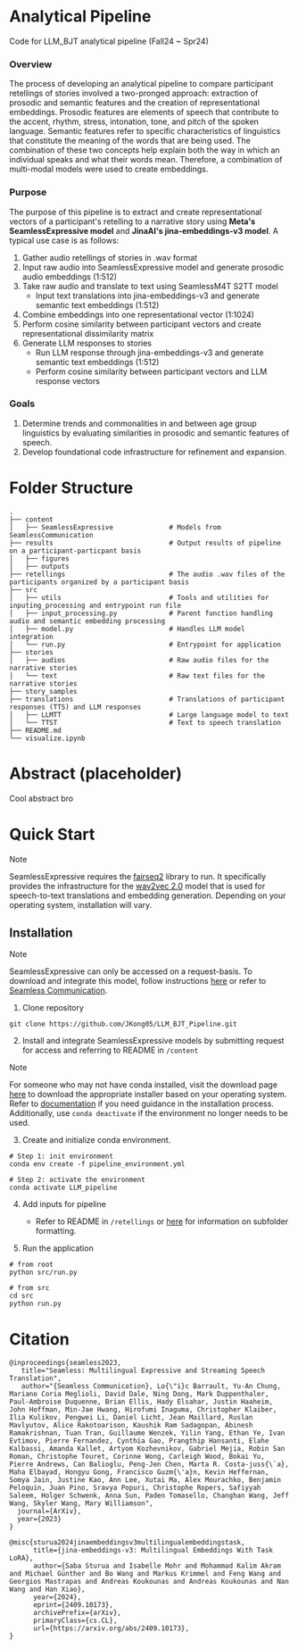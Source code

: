 # Analytical Pipeline
Code for LLM_BJT analytical pipeline (Fall24 ~ Spr24)

### Overview
The process of developing an analytical pipeline to compare participant retellings of stories involved a two-pronged approach: extraction of prosodic and semantic features and the creation of representational embeddings. Prosodic features are elements of speech that contribute to the accent, rhythm, stress, intonation, tone, and pitch of the spoken language. Semantic features refer to specific characteristics of linguistics that constitute the meaning of the words that are being used. The combination of these two concepts help explain both the way in which an individual speaks and what their words mean. Therefore, a combination of multi-modal models were used to create embeddings.

### Purpose
The purpose of this pipeline is to extract and create representational vectors of a participant's retelling to a narrative story using **Meta's SeamlessExpressive model** and **JinaAI's jina-embeddings-v3 model**. A typical use case is as follows:
  1. Gather audio retellings of stories in .wav format
  2. Input raw audio into SeamlessExpressive model and generate prosodic audio embeddings (1:512)
  3. Take raw audio and translate to text using SeamlessM4T S2TT model
     - Input text translations into jina-embeddings-v3 and generate semantic text embeddings (1:512)
  4. Combine embeddings into one representational vector (1:1024)
  5. Perform cosine similarity between participant vectors and create representational dissimilarity matrix
  6. Generate LLM responses to stories
     - Run LLM response through jina-embeddings-v3 and generate semantic text embeddings (1:512)
     - Perform cosine similarity between participant vectors and LLM response vectors

### Goals
1. Determine trends and commonalities in and between age group linguistics by evaluating similarities in prosodic and semantic features of speech.
2. Develop foundational code infrastructure for refinement and expansion.

# Folder Structure
```
.
├── content
│   ├── SeamlessExpressive              # Models from SeamlessCommunication
├── results                             # Output results of pipeline on a participant-particpant basis
│   ├── figures
│   ├── outputs
├── retellings                          # The audio .wav files of the participants organized by a participant basis
├── src
│   ├── utils                           # Tools and utilities for inputing_processing and entrypoint run file
│   ├── input_processing.py             # Parent function handling audio and semantic embedding processing
│   ├── model.py                        # Handles LLM model integration
│   └── run.py                          # Entrypoint for application
├── stories
│   ├── audios                          # Raw audio files for the narrative stories
│   └── text                            # Raw text files for the narrative stories
├── story_samples
├── translations                        # Translations of participant responses (TTS) and LLM responses
│   ├── LLMTT                           # Large language model to text
│   └── TTST                            # Text to speech translation
├── README.md
└── visualize.ipynb
```

# Abstract (placeholder)
Cool abstract bro

# Quick Start
> [!NOTE]
> SeamlessExpressive requires the [fairseq2](https://github.com/facebookresearch/fairseq2) library to run. It specifically provides the infrastructure for the [wav2vec 2.0](https://github.com/facebookresearch/fairseq2/tree/main/src/fairseq2/models/wav2vec2) model that is used for speech-to-text translations and embedding generation. Depending on your operating system, installation will vary.


## Installation
> [!NOTE]
> SeamlessExpressive can only be accessed on a request-basis. To download and integrate this model, follow instructions [here](https://github.com/JKong05/LLM_BJT_Pipeline/tree/main/content) or refer to [Seamless Communication](https://github.com/facebookresearch/seamless_communication/tree/main).
1. Clone repository

```
git clone https://github.com/JKong05/LLM_BJT_Pipeline.git
```

2. Install and integrate SeamlessExpressive models by submitting request for access and referring to README in `/content`
 
> [!NOTE]
> For someone who may not have conda installed, visit the download page [here](https://docs.anaconda.com/miniconda/) to download the appropriate installer based on your operating system. Refer to [documentation](https://www.anaconda.com/download/success) if you need guidance in the installation process. Additionally, use `conda deactivate` if the environment no longer needs to be used.
3. Create and initialize conda environment.
```
# Step 1: init environment
conda env create -f pipeline_environment.yml

# Step 2: activate the environment
conda activate LLM_pipeline
```
4. Add inputs for pipeline
   - Refer to README in `/retellings` or [here](https://github.com/JKong05/LLM_BJT_Pipeline/tree/main/retellings) for information on subfolder formatting.

5. Run the application
```
# from root
python src/run.py

# from src
cd src
python run.py
```

# Citation
```
@inproceedings{seamless2023,
   title="Seamless: Multilingual Expressive and Streaming Speech Translation",
   author="{Seamless Communication}, Lo{\"i}c Barrault, Yu-An Chung, Mariano Coria Meglioli, David Dale, Ning Dong, Mark Duppenthaler, Paul-Ambroise Duquenne, Brian Ellis, Hady Elsahar, Justin Haaheim, John Hoffman, Min-Jae Hwang, Hirofumi Inaguma, Christopher Klaiber, Ilia Kulikov, Pengwei Li, Daniel Licht, Jean Maillard, Ruslan Mavlyutov, Alice Rakotoarison, Kaushik Ram Sadagopan, Abinesh Ramakrishnan, Tuan Tran, Guillaume Wenzek, Yilin Yang, Ethan Ye, Ivan Evtimov, Pierre Fernandez, Cynthia Gao, Prangthip Hansanti, Elahe Kalbassi, Amanda Kallet, Artyom Kozhevnikov, Gabriel Mejia, Robin San Roman, Christophe Touret, Corinne Wong, Carleigh Wood, Bokai Yu, Pierre Andrews, Can Balioglu, Peng-Jen Chen, Marta R. Costa-juss{\`a}, Maha Elbayad, Hongyu Gong, Francisco Guzm{\'a}n, Kevin Heffernan, Somya Jain, Justine Kao, Ann Lee, Xutai Ma, Alex Mourachko, Benjamin Peloquin, Juan Pino, Sravya Popuri, Christophe Ropers, Safiyyah Saleem, Holger Schwenk, Anna Sun, Paden Tomasello, Changhan Wang, Jeff Wang, Skyler Wang, Mary Williamson",
  journal={ArXiv},
  year={2023}
}
```
```
@misc{sturua2024jinaembeddingsv3multilingualembeddingstask,
      title={jina-embeddings-v3: Multilingual Embeddings With Task LoRA}, 
      author={Saba Sturua and Isabelle Mohr and Mohammad Kalim Akram and Michael Günther and Bo Wang and Markus Krimmel and Feng Wang and Georgios Mastrapas and Andreas Koukounas and Andreas Koukounas and Nan Wang and Han Xiao},
      year={2024},
      eprint={2409.10173},
      archivePrefix={arXiv},
      primaryClass={cs.CL},
      url={https://arxiv.org/abs/2409.10173}, 
}

```

